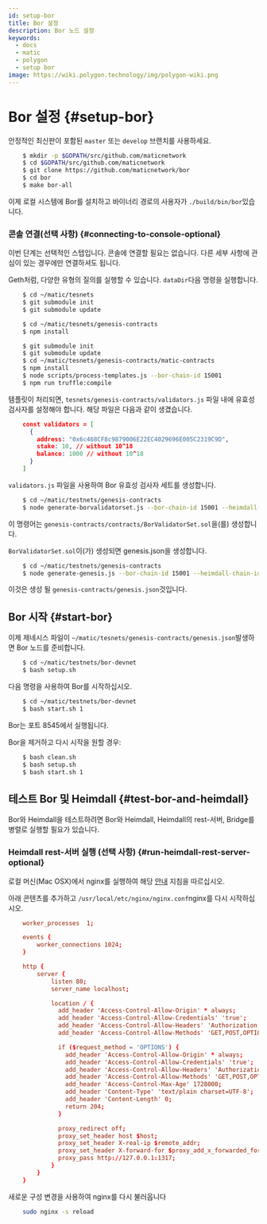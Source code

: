 ```yaml
---
id: setup-bor
title: Bor 설정
description: Bor 노드 설정
keywords:
  - docs
  - matic
  - polygon
  - setup bor
image: https://wiki.polygon.technology/img/polygon-wiki.png
---
```


# Bor 설정 {#setup-bor}

안정적인 최신판이 포함된 `master` 또는 `develop` 브랜치를 사용하세요.

```bash
    $ mkdir -p $GOPATH/src/github.com/maticnetwork
    $ cd $GOPATH/src/github.com/maticnetwork
    $ git clone https://github.com/maticnetwork/bor
    $ cd bor
    $ make bor-all
```

이제 로컬 시스템에 Bor를 설치하고 바이너리 경로의 사용자가 `./build/bin/bor`있습니다.

### 콘솔 연결(선택 사항) {#connecting-to-console-optional}

이번 단계는 선택적인 스텝입니다. 콘솔에 연결할 필요는 없습니다. 다른 세부 사항에 관심이 있는 경우에만 연결하셔도 됩니다.

Geth처럼, 다양한 유형의 질의를 실행할 수 있습니다. `dataDir`다음 명령을 실행합니다.

```bash
    $ cd ~/matic/tesnets
    $ git submodule init
    $ git submodule update

    $ cd ~/matic/tesnets/genesis-contracts
    $ npm install

    $ git submodule init
    $ git submodule update
    $ cd ~/matic/tesnets/genesis-contracts/matic-contracts
    $ npm install
    $ node scripts/process-templates.js --bor-chain-id 15001
    $ npm run truffle:compile
```

템플릿이 처리되면, `tesnets/genesis-contracts/validators.js` 파일 내에 유효성 검사자를 설정해야 합니다. 해당 파일은 다음과 같이 생겼습니다.

```json
    const validators = [
      {
        address: "0x6c468CF8c9879006E22EC4029696E005C2319C9D",
        stake: 10, // without 10^18
        balance: 1000 // without 10^18
      }
    ]
```

`validators.js` 파일을 사용하여 Bor 유효성 검사자 세트를 생성합니다.

```bash
    $ cd ~/matic/testnets/genesis-contracts
    $ node generate-borvalidatorset.js --bor-chain-id 15001 --heimdall-chain-id heimdall-P5rXwg
```

이 명령어는 `genesis-contracts/contracts/BorValidatorSet.sol`을(를) 생성합니다.

`BorValidatorSet.sol`이(가) 생성되면 genesis.json을 생성합니다.

```bash
    $ cd ~/matic/testnets/genesis-contracts
    $ node generate-genesis.js --bor-chain-id 15001 --heimdall-chain-id heimdall-P5rXwg
```

이것은 생성 될 `genesis-contracts/genesis.json`것입니다.

## Bor 시작 {#start-bor}

이제 제네시스 파일이 `~/matic/tesnets/genesis-contracts/genesis.json`발생하면 Bor 노드를 준비합니다.

```bash
    $ cd ~/matic/testnets/bor-devnet
    $ bash setup.sh
```

다음 명령을 사용하여 Bor를 시작하십시오.

```bash
    $ cd ~/matic/testnets/bor-devnet
    $ bash start.sh 1
```

Bor는 포트 8545에서 실행됩니다.

Bor을 제거하고 다시 시작을 원할 경우:

```bash
    $ bash clean.sh
    $ bash setup.sh
    $ bash start.sh 1
```

## 테스트 Bor 및 Heimdall {#test-bor-and-heimdall}

Bor와 Heimdall을 테스트하려면 Bor와 Heimdall, Heimdall의 rest-서버, Bridge를 병렬로 실행할 필요가 있습니다.

### Heimdall rest-서버 실행 (선택 사항) {#run-heimdall-rest-server-optional}

로컬 머신(Mac OSX)에서 nginx를 실행하여 해당 [안내](https://kirillplatonov.com/2017/11/12/simple_reverse_proxy_on_mac_with_nginx/) 지침을 따르십시오.

아래 콘텐츠를 추가하고 `/usr/local/etc/nginx/nginx.conf`nginx를 다시 시작하십시오.

```conf
    worker_processes  1;

    events {
        worker_connections 1024;
    }

    http {
        server {
            listen 80;
            server_name localhost;

            location / {
              add_header 'Access-Control-Allow-Origin' * always;
              add_header 'Access-Control-Allow-Credentials' 'true';
              add_header 'Access-Control-Allow-Headers' 'Authorization,Accept,Origin,DNT,X-CustomHeader,Keep-Alive,User-Agent,X-Requested-With,If-Modified-Since,Cache-Control,Content-Type,Content-Range,Range';
              add_header 'Access-Control-Allow-Methods' 'GET,POST,OPTIONS,PUT,DELETE,PATCH';

              if ($request_method = 'OPTIONS') {
                add_header 'Access-Control-Allow-Origin' * always;
                add_header 'Access-Control-Allow-Credentials' 'true';
                add_header 'Access-Control-Allow-Headers' 'Authorization,Accept,Origin,DNT,X-CustomHeader,Keep-Alive,User-Agent,X-Requested-With,If-Modified-Since,Cache-Control,Content-Type,Content-Range,Range';
                add_header 'Access-Control-Allow-Methods' 'GET,POST,OPTIONS,PUT,DELETE,PATCH';
                add_header 'Access-Control-Max-Age' 1728000;
                add_header 'Content-Type' 'text/plain charset=UTF-8';
                add_header 'Content-Length' 0;
                return 204;
              }

              proxy_redirect off;
              proxy_set_header host $host;
              proxy_set_header X-real-ip $remote_addr;
              proxy_set_header X-forward-for $proxy_add_x_forwarded_for;
              proxy_pass http://127.0.0.1:1317;
            }
        }
    }
```

새로운 구성 변경을 사용하여 nginx를 다시 불러옵니다

```bash
    sudo nginx -s reload
```
